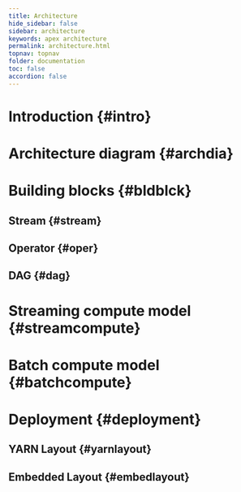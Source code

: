 ```yaml
---
title: Architecture
hide_sidebar: false
sidebar: architecture
keywords: apex architecture
permalink: architecture.html
topnav: topnav
folder: documentation
toc: false
accordion: false
---
```


# Introduction {#intro}

# Architecture diagram {#archdia}

# Building blocks {#bldblck}

## Stream {#stream}

## Operator {#oper}

## DAG {#dag}

# Streaming compute model {#streamcompute}

# Batch compute model {#batchcompute}

# Deployment  {#deployment}

## YARN Layout {#yarnlayout}

## Embedded Layout {#embedlayout}
